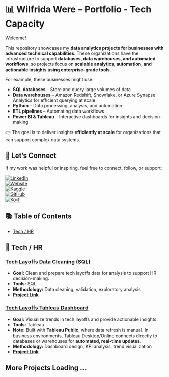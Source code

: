 # 📊 Wilfrida Were – Portfolio - Tech Capacity

Welcome!  

This repository showcases my **data analytics projects for businesses with advanced technical capabilities**. These organizations have the infrastructure to support **databases, data warehouses, and automated workflows**, so projects focus on **scalable analytics, automation, and actionable insights using enterprise-grade tools**.  

For example, these businesses might use:  
- **SQL databases** – Store and query large volumes of data  
- **Data warehouses** – Amazon Redshift, Snowflake, or Azure Synapse Analytics for efficient querying at scale  
- **Python** – Data processing, analysis, and automation  
- **ETL pipelines** – Automating data workflows  
- **Power BI & Tableau** – Interactive dashboards for insights and decision-making  

👉 The goal is to deliver insights **efficiently at scale** for organizations that can support complex data systems.


## 🔗 Let’s Connect  

If my work was helpful or inspiring, feel free to connect, follow, or support:  

[![LinkedIn](https://img.shields.io/badge/LinkedIn-Connect-blue?style=flat&logo=linkedin)](https://linkedin.com/in/wilfridawere/)  
[![Website](https://img.shields.io/badge/Website-Visit-orange?style=flat&logo=google-chrome)](https://www.wilfridawere.com/)  
[![Kaggle](https://img.shields.io/badge/Kaggle-Follow-blue?style=flat&logo=kaggle)](https://kaggle.com/wilfridawere)  
[![GitHub](https://img.shields.io/badge/GitHub-Projects-black?style=flat&logo=github)](https://github.com/Wilfrida-Were)  
[![Ko-fi](https://img.shields.io/badge/Ko--fi-Support-red?style=flat&logo=ko-fi)](https://ko-fi.com/wilfridawere/) 


## 📚 Table of Contents
- [Tech / HR](#tech-hr)


<a name="tech-hr"></a>
## 💼 Tech / HR

### **[Tech Layoffs Data Cleaning (SQL)](https://github.com/Wilfrida-Were/Tech-Layoffs-Data-Cleaning-in-SQL/blob/main/README.md)**
- **Goal:** Clean and prepare tech layoffs data for analysis to support HR decision-making.  
- **Tools:** SQL  
- **Methodology:** Data cleaning, validation, exploratory analysis  
- **[Project Link](https://github.com/Wilfrida-Were/Tech-Layoffs-Data-Cleaning-in-SQL/blob/main/README.md)**

### **[Tech Layoffs Tableau Dashboard](https://github.com/Wilfrida-Were/Tech-Layoffs-Data-Cleaning-in-SQL/blob/main/README.md)**
- **Goal:** Visualize trends in tech layoffs and provide actionable insights.  
- **Tools:** Tableau  
- **Note:** Built with **Tableau Public**, where data refresh is manual. In business environments, Tableau Desktop/Online connects directly to databases or warehouses for **automated, real-time updates**.  
- **Methodology:** Dashboard design, KPI analysis, trend visualization  
- **[Project Link](https://github.com/Wilfrida-Were/Tech-Layoffs-Data-Cleaning-in-SQL/blob/main/README.md)**

## More Projects Loading ...

